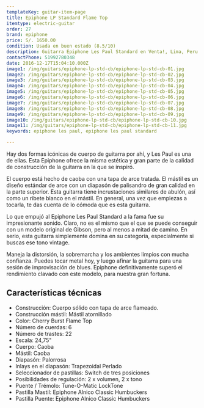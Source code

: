 ```yaml
---
templateKey: guitar-item-page
title: Epiphone LP Standard Flame Top
itemtype: electric-guitar
order: 27
brand: epiphone
price: S/. 1650.00
condition: Usada en buen estado (8.5/10)
description: Guitarra Epiphone Les Paul Standard en Venta!, Lima, Peru
contactPhone: 51992780348
date: 2016-12-17T15:04:10.000Z
image1: /img/guitars/epiphone-lp-std-cb/epiphone-lp-std-cb-01.jpg
image2: /img/guitars/epiphone-lp-std-cb/epiphone-lp-std-cb-02.jpg
image3: /img/guitars/epiphone-lp-std-cb/epiphone-lp-std-cb-03.jpg
image4: /img/guitars/epiphone-lp-std-cb/epiphone-lp-std-cb-04.jpg
image5: /img/guitars/epiphone-lp-std-cb/epiphone-lp-std-cb-05.jpg
image6: /img/guitars/epiphone-lp-std-cb/epiphone-lp-std-cb-06.jpg
image7: /img/guitars/epiphone-lp-std-cb/epiphone-lp-std-cb-07.jpg
image8: /img/guitars/epiphone-lp-std-cb/epiphone-lp-std-cb-08.jpg
image9: /img/guitars/epiphone-lp-std-cb/epiphone-lp-std-cb-09.jpg
image10: /img/guitars/epiphone-lp-std-cb/epiphone-lp-std-cb-10.jpg
image11: /img/guitars/epiphone-lp-std-cb/epiphone-lp-std-cb-11.jpg
keywords: epiphone les paul, epiphone les paul standard

---
```


Hay dos formas icónicas de cuerpo de guitarra por ahí, y Les Paul es una de ellas. Esta Epiphone ofrece la misma estética y gran parte de la calidad de construcción de la guitarra en la que se inspiró.

El cuerpo está hecho de caoba con una tapa de arce tratada. El mástil es un diseño estándar de arce con un diapasón de palisandro de gran calidad en la parte superior. Esta guitarra tiene incrustaciones similares de abulón, así como un ribete blanco en el mástil. En general, una vez que empiezas a tocarla, te das cuenta de lo cómoda que es esta guitarra.

Lo que empujó al Epiphone Les Paul Standard a la fama fue su impresionante sonido. Claro, no es el mismo que el que se puede conseguir con un modelo original de Gibson, pero al menos a mitad de camino. En serio, esta guitarra simplemente domina en su categoría, especialmente si buscas ese tono vintage.

Maneja la distorsión, la sobremarcha y los ambientes limpios con mucha confianza. Puedes tocar metal hoy, y luego afinar la guitarra para una sesión de improvisación de blues. Epiphone definitivamente superó el rendimiento clavado con este modelo, para nuestra gran fortuna.

## Características técnicas

* Construcción: Cuerpo sólido con tapa de arce flameado.
* Construcción mástil: Mástil atornillado
* Color: Cherry Burst Flame Top
* Número de cuerdas: 6
* Número de trastes: 22
* Escala: 24,75"
* Cuerpo: Caoba
* Mástil: Caoba
* Diapasón: Palorrosa
* Inlays en el diapasón: Trapezoidal Perlado
* Seleccionador de pastillas: Switch de tres posiciones
* Posibilidades de regulación: 2 x volumen, 2 x tono
* Puente / Trémolo: Tune-O-Matic LockTone
* Pastilla Mastil: Epiphone Alnico Classic Humbuckers
* Pastilla Puente: Epiphone Alnico Classic Humbuckers